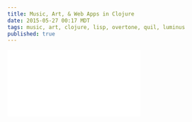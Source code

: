 ```yaml
---
title: Music, Art, & Web Apps in Clojure
date: 2015-05-27 00:17 MDT
tags: music, art, clojure, lisp, overtone, quil, luminus
published: true
---
```

<iframe src="//slides.com/michaelelliott/art-music-webapps-clojure/embed" scrolling="no" frameborder="0" webkitallowfullscreen mozallowfullscreen allowfullscreen></iframe>
